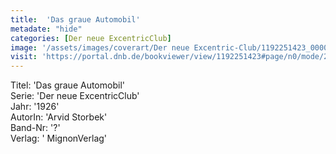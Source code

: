 ```yaml
---
title:  'Das graue Automobil'
metadate: "hide"
categories: [Der neue ExcentricClub]
image: '/assets/images/coverart/Der neue Excentric-Club/1192251423_00000010.jpg'
visit: 'https://portal.dnb.de/bookviewer/view/1192251423#page/n0/mode/2up'
---
```

Titel: 'Das graue Automobil' <br>
Serie: 'Der neue ExcentricClub' <br>
Jahr: '1926' <br>
AutorIn: 'Arvid Storbek' <br>
Band-Nr: '?' <br>
Verlag: ' MignonVerlag'